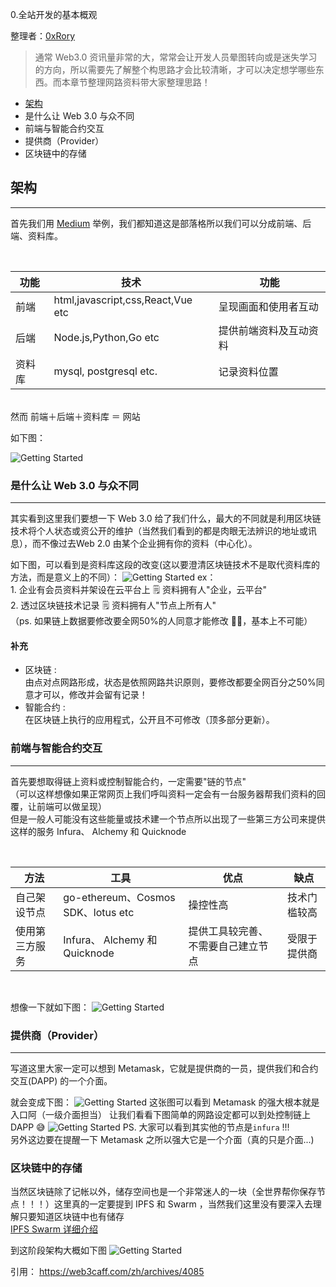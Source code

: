 0.全站开发的基本概观

整理者：[0xRory](https://github.com/0xRory)

> 通常 Web3.0 资讯量非常的大，常常会让开发人员晕图转向或是迷失学习的方向，所以需要先了解整个构思路才会比较清晰，才可以决定想学哪些东西。而本章节整理网路资料带大家整理思路！

- [架构](##架构)
- 是什么让 Web 3.0 与众不同
- 前端与智能合约交互
- 提供商（Provider）
- 区块链中的存储

## 架构
***
首先我们用 [Medium](https://medium.com/) 举例，我们都知道这是部落格所以我们可以分成前端、后端、资料库。


<br />

| 功能  | 技术                                | 功能          |
|-----|-----------------------------------|-------------|
| 前端  | html,javascript,css,React,Vue etc | 呈现画面和使用者互动  |
| 后端  | Node.js,Python,Go etc             | 提供前端资料及互动资料 |
| 资料库 | mysql, postgresql etc.            | 记录资料位置       |

<br />
然而 前端＋后端＋资料库 ＝ 网站
<br />

如下图：

![Getting Started](./images/web2.jpeg)

### 是什么让 Web 3.0 与众不同
***

其实看到这里我们要想一下 Web 3.0 给了我们什么，最大的不同就是利用区块链技术将个人状态或资公开的维护（当然我们看到的都是肉眼无法辨识的地址或讯息），而不像过去Web 2.0 由某个企业拥有你的资料（中心化）。

如下图，可以看到是资料库这段的改变(这以要澄清区块链技术不是取代资料库的方法，而是意义上的不同）：
![Getting Started](./images/web3-1.webp)
ex：<br/>
    1. 企业有会员资料并架设在云平台上 🗒 资料拥有人"企业，云平台"<br/>
    2. 透过区块链技术记录 🗒 资料拥有人"节点上所有人"<br/>
    （ps. 如果链上数据要修改要全网50%的人同意才能修改 🧑‍🔧，基本上不可能）

#### 补充
- 区块链 : <br>
    由点对点网路形成，状态是依照网路共识原则，要修改都要全网百分之50%同意才可以，修改并会留有记录！
- 智能合约 : <br>
    在区块链上执行的应用程式，公开且不可修改（顶多部分更新）。

### 前端与智能合约交互
***

首先要想取得链上资料或控制智能合约，一定需要"链的节点" <br>
（可以这样想像如果正常网页上我们呼叫资料一定会有一台服务器帮我们资料的回覆，让前端可以做呈现）<br>
但是一般人可能没有这些能量或技术建一个节点所以出现了一些第三方公司来提供这样的服务 Infura、 Alchemy 和 Quicknode

<br>

| 方法  |  工具                               | 优点          | 缺点  |
|-----|-----------------------------------|-------------|---|
| 自己架设节点  |go-ethereum、Cosmos SDK、lotus etc | 操控性高  | 技术门槛较高  |
| 使用第三方服务  | Infura、 Alchemy 和 Quicknode            | 提供工具较完善、不需要自己建立节点  | 受限于提供商  |

<br >

想像一下就如下图：
![Getting Started](./images/web3-2.webp)


### 提供商（Provider）
***
写道这里大家一定可以想到 Metamask，它就是提供商的一员，提供我们和合约交互(DAPP) 的一个介面。

就会变成下图：
![Getting Started](./images/web3-3.webp)
这张图可以看到 Metamask 的强大根本就是入口阿（一级介面担当）
让我们看看下图简单的网路设定都可以到处控制链上DAPP 😅
![Getting Started](./images/MetamaskNetWork.png)
PS. 大家可以看到其实他的节点是``infura`` !!!
</br>另外这边要在提醒一下 Metamask 之所以强大它是一个介面（真的只是介面...)

### 区块链中的存储
当然区块链除了记帐以外，储存空间也是一个非常迷人的一块（全世界帮你保存节点！！！）这里真的一定要提到 IPFS 和 Swarm ，当然我们这里没有要深入去理解只要知道区块链中也有储存<br/>
[IPFS Swarm 详细介绍](https://www.bilibili.com/video/BV1dE411G79z/?vd_source=084e2f635439d07dfc94cbbad4e336e4)

到这阶段架构大概如下图
![Getting Started](./images/web3-4.webp)


引用：
https://web3caff.com/zh/archives/4085